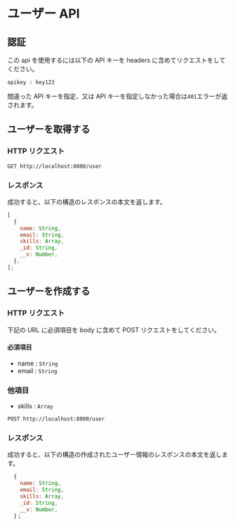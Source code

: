 # ユーザー API

## 認証

この api を使用するには以下の API キーを headers に含めてリクエストをしてください。

```
apikey : key123
```

間違った API キーを指定、又は API キーを指定しなかった場合は`401`エラーが返されます。

## ユーザーを取得する

### HTTP リクエスト

```
GET http://localhost:8000/user
```

### レスポンス

成功すると、以下の構造のレスポンスの本文を返します。

```javascript
[
  {
    name: String,
    email: String,
    skills: Array,
    _id: String,
    __v: Number,
  },
];
```

## ユーザーを作成する

### HTTP リクエスト

下記の URL に必須項目を body に含めて POST リクエストをしてください。

#### 必須項目

- name : `String`
- email : `String`

### 他項目

- skills : `Array`

```
POST http://localhost:8000/user
```

### レスポンス

成功すると、以下の構造の作成されたユーザー情報のレスポンスの本文を返します。

```javascript
  {
    name: String,
    email: String,
    skills: Array,
    _id: String,
    __v: Number,
  }；
```
